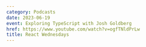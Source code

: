 ```yaml
---
category: Podcasts
date: 2023-06-19
event: Exploring TypeScript with Josh Goldberg
href: https://www.youtube.com/watch?v=ogfTNldPrLw
title: React Wednesdays
---
```

